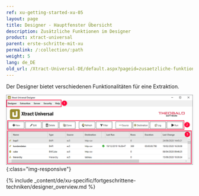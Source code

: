 ```yaml
---
ref: xu-getting-started-xu-05
layout: page
title: Designer - Hauptfenster Übersicht 
description: Zusätzliche Funktionen im Designer
product: xtract-universal
parent: erste-schritte-mit-xu
permalink: /:collection/:path
weight: 5
lang: de_DE
old_url: /Xtract-Universal-DE/default.aspx?pageid=zusaetzliche-funktionen-im-designer
---
```


Der Designer bietet verschiedenen Funktionalitäten für eine Extraktion. 

![Designer](/img/content/xu/xu_designer_main-window.png){:class="img-responsive"}

{% include _content/de/xu-specific/fortgeschrittene-techniken/designer_overview.md %}